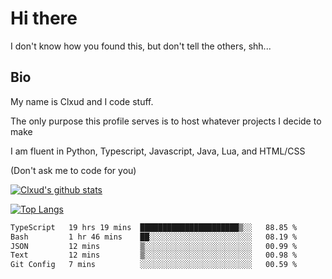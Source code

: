 

# Hi there
I don't know how you found this, but don't tell the others, shh...

## Bio
My name is Clxud and I code stuff.

The only purpose this profile serves is to host whatever projects I decide to make

I am fluent in Python, Typescript, Javascript, Java, Lua, and HTML/CSS



(Don't ask me to code for you)

[![Clxud's github stats](https://github-readme-stats.vercel.app/api?username=cloudwithax&count_private=true&theme=dark&show_icons=true)](https://github.com/anuraghazra/github-readme-stats) 

[![Top Langs](https://github-readme-stats.vercel.app/api/top-langs/?username=cloudwithax&theme=dark)](https://github.com/anuraghazra/github-readme-stats)

<!--START_SECTION:waka-->

```txt
TypeScript   19 hrs 19 mins  ██████████████████████▒░░   88.85 %
Bash         1 hr 46 mins    ██░░░░░░░░░░░░░░░░░░░░░░░   08.19 %
JSON         12 mins         ▒░░░░░░░░░░░░░░░░░░░░░░░░   00.99 %
Text         12 mins         ▒░░░░░░░░░░░░░░░░░░░░░░░░   00.98 %
Git Config   7 mins          ░░░░░░░░░░░░░░░░░░░░░░░░░   00.59 %
```

<!--END_SECTION:waka-->







